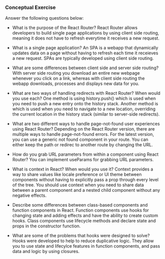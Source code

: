 ### Conceptual Exercise

Answer the following questions below:

- What is the purpose of the React Router?
React Router allows developers to build single page applications by using client side routing, meaning it does not have to refresh everytime it receives a new request.

- What is a single page application?
An SPA is a webapp that dynamically updates data on a page without having to refresh each time it receieves a new request. SPAs are typically developed using client side routing.

- What are some differences between client side and server side routing?
With server side routing you download an entire new webpage whenever you click on a link, whereas with client side routing the webapp downloads, processes and displays new data for you.

- What are two ways of handling redirects with React Router? When would you use each?
One method is using history.push() which is used when you need to push a new entry onto the history stack. Another method is <Redirect> which is used when you need to navigate to a new location, overriding the current location in the history stack (similar to server-side redirects).

- What are two different ways to handle page-not-found user experiences using React Router? 
Depending on the React Router version, there are multiple ways to handle page-not-found errors. For the latest version, you can use a generic not found component in your route. You can either keep the path or redirec to another route by changing the URL.

- How do you grab URL parameters from within a component using React Router?
You can implement useParams for grabbing URL parameters.

- What is context in React? When would you use it?
Context provides a way to share values like locale preference or UI theme between components without having to explicitly pass a prop through every level of the tree. You should use context when you need to share data between a parent component and a nested child component without any negative effects.

- Describe some differences between class-based components and function
  components in React.
Function components use hooks for changing state and adding effects and have the ability to create custom hooks. Class components use lifecycle methods and declare state and props in the constructor function.

- What are some of the problems that hooks were designed to solve?
Hooks were developed to help to reduce duplicative logic. They allow you to use state and lifecylce features in function components, and pass data and logic by using closures.